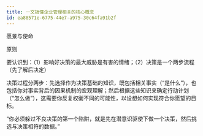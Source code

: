 ```yaml
---
title: 一文搞懂企业管理相关的核心概念
id: ea88571e-6775-44e7-a975-30c64fa91b2f
---
```


愿景与使命

原则

要认识到：（1）影响好决策的最大威胁是有害的情绪；（2）决策是一个两步流程（先了解后决定）


决策过程分两步：先选择作为决策基础的知识，既包括相关事实（“是什么”），也包括你对事实背后的因果机制的宏观理解；然后根据这些知识来确定行动计划（“怎么做”），这需要你反复权衡不同的可能性，以设想如何实现符合你愿望的目标。

“你必须躲过不良决策的第一个陷阱，就是先在潜意识驱使下做一个决策，然后挑选与决策相符的数据。”



